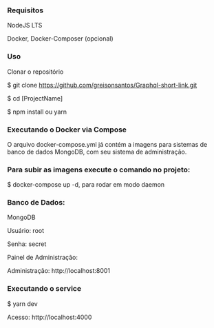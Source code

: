 

### Requisitos
NodeJS LTS 

Docker, Docker-Composer (opcional)

### Uso
Clonar o repositório

$ git clone https://github.com/greisonsantos/Graphql-short-link.git

$ cd [ProjectName]

$ npm install ou yarn 



### Executando o Docker via Compose

O arquivo docker-compose.yml já contém a imagens para sistemas de banco de dados  MongoDB, com seu sistema de administração.

### Para subir as imagens execute o comando no projeto:

$ docker-compose up -d, para rodar em modo daemon

###  Banco de Dados:

MongoDB

Usuário: root

Senha: secret

Painel de Administração:

Administração: http://localhost:8001



###  Executando o service

$ yarn dev

Acesso: http://localhost:4000